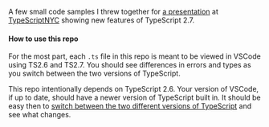 

A few small code samples I threw together for [a presentation](http://www.jasonkillian.com/presentations/new-in-ts27.pdf)
at [TypeScriptNYC](https://www.meetup.com/TypeScriptNYC/) showing new features of TypeScript 2.7.

#### How to use this repo

For the most part, each `.ts` file in this repo is meant to be viewed in VSCode using TS2.6 and TS2.7.
You should see differences in errors and types as you switch between the two versions of TypeScript.

This repo intentionally depends on TypeScript 2.6.
Your version of VSCode, if up to date, should have a newer version of TypeScript built in.
It should be easy then to [switch between the two different versions of TypeScript](https://code.visualstudio.com/docs/languages/typescript#_using-newer-typescript-versions) and see what changes.
